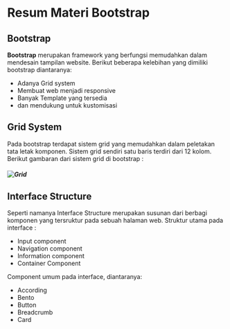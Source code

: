 # Resum Materi Bootstrap

## Bootstrap
**Bootstrap** merupakan framework yang berfungsi memudahkan dalam mendesain tampilan website.  Berikut beberapa kelebihan yang dimiliki bootstrap diantaranya:
- Adanya Grid system
- Membuat web menjadi responsive 
- Banyak Template yang tersedia
- dan mendukung untuk kustomisasi 

## Grid System
Pada bootstrap terdapat sistem grid yang memudahkan dalam peletakan tata letak komponen. Sistem grid sendiri satu baris terdiri dari 12 kolom. Berikut gambaran dari sistem grid di bootstrap :
##### ![Grid](https://mobomo.s3.amazonaws.com/uploads/2017/09/BlogArticle-BootstrapGrid.png)

## Interface Structure
Seperti namanya Interface Structure merupakan susunan dari berbagi komponen yang tersruktur pada sebuah halaman web. Struktur utama pada interface :

- Input component
- Navigation component
- Information component
- Container Component 

Component umum pada interface, diantaranya: 

- According
- Bento
- Button
- Breadcrumb
- Card